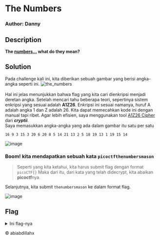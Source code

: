 # The Numbers
### Author: Danny

## Description
**The [numbers...](https://jupiter.challenges.picoctf.org/static/f209a32253affb6f547a585649ba4fda/the_numbers.png) what do they mean?**

## Solution 
Pada challenge kali ini, kita diberikan sebuah gambar yang berisi angka-angka seperti ini.
![the_numbers](https://github.com/user-attachments/assets/b345e8db-09b5-4550-93db-f27838c51c5c)
</br></br>
Hal ini jelas menunjukkan bahwa flag yang kita cari dienkripsi menjadi deretan angka. Setelah mencari tahu beberapa teori, sepertinya sistem enkripsi yang sesuai adalah **A1Z26**. 
Enkripsi ini sesuai namanya, huruf A adalah angka 1 dan Z adalah 26. Kita dapat memecahkan kode ini dengan manual tapi ribet. Agar lebih efisien, saya menggunakan tool [A1Z26 Cipher](https://cryptii.com/pipes/a1z26-cipher) dari __*cryptii*__.
</br>
Saya memasukkan angka-angka yang ada dalam gambar itu satu per satu
```
16 9 3 15 3 20 6 20 8 5 14 21 13 2 5 18 19 13 1 19 15 14
```

![image](https://github.com/user-attachments/assets/4452ff8f-786e-478e-bc3f-1bda49c8db97)

### Boom! kita mendapatkan sebuah kata `picoctfthenumbersmason`
> Seperti yang kita ketahui, kita harus submit flag dengan format `picoCTF{}`
Maka dari itu, dari kata yang telah didecrypt, kita abaikan **picoctf**nya. </br>

Selanjutnya, kita submit `thenumbersmason` ke dalam format flag.

![image](https://github.com/user-attachments/assets/3f7b70ed-83c9-4aff-9235-bd3f0eacde83)

## Flag
<details>
  <summary>Ini flag-nya</summary>

  ```
    picoCTF{thenumbersmason}
  ```
</details>
<p>&copy abiabdillahx</p>
